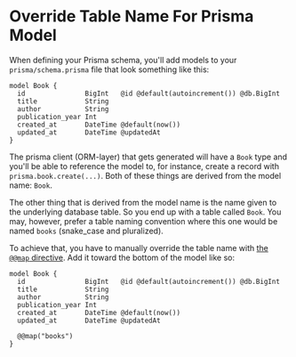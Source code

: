 # Override Table Name For Prisma Model

When defining your Prisma schema, you'll add models to your
`prisma/schema.prisma` file that look something like this:

```
model Book {
  id               BigInt   @id @default(autoincrement()) @db.BigInt
  title            String
  author           String
  publication_year Int
  created_at       DateTime @default(now())
  updated_at       DateTime @updatedAt
}
```

The prisma client (ORM-layer) that gets generated will have a `Book` type and
you'll be able to reference the model to, for instance, create a record with
`prisma.book.create(...)`. Both of these things are derived from the model
name: `Book`.

The other thing that is derived from the model name is the name given to the
underlying database table. So you end up with a table called `Book`. You may,
however, prefer a table naming convention where this one would be named `books`
(snake_case and pluralized).

To achieve that, you have to manually override the table name with [the `@@map`
directive](https://www.prisma.io/docs/orm/reference/prisma-schema-reference#map-1).
Add it toward the bottom of the model like so:

```
model Book {
  id               BigInt   @id @default(autoincrement()) @db.BigInt
  title            String
  author           String
  publication_year Int
  created_at       DateTime @default(now())
  updated_at       DateTime @updatedAt

  @@map("books")
}
```
